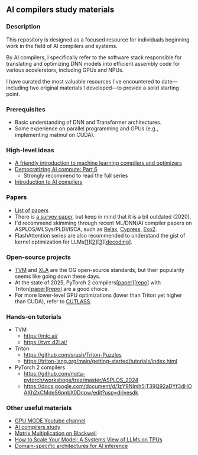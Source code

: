 ## AI compilers study materials 

### Description
This repository is designed as a focused resource for individuals beginning work in the field of AI compilers and systems.

​By AI compilers, I specifically refer to the software stack responsible for translating and optimizing DNN models into efficient assembly code for various accelerators, including GPUs and NPUs.

​I have curated the most valuable resources I've encountered to date—including two original materials I developed—to provide a solid starting point.

### Prerequisites
- Basic understanding of DNN and Transformer architectures.
- Some experience on parallel programming and GPUs (e.g., implementing matmul on CUDA).

### High-level ideas
- [A friendly introduction to machine learning compilers and optimizers](https://huyenchip.com/2021/09/07/a-friendly-introduction-to-machine-learning-compilers-and-optimizers.html)
- [Democratizing AI compute: Part 6](https://www.modular.com/blog/democratizing-ai-compute-part-6-what-about-ai-compilers)
  - Strongly recommend to read the full series
- [Introduction to AI compilers](https://docs.google.com/presentation/d/1RZdV3Z-Q1NEbpU1-qk9C97yE1QvwNLJ9Gc7JLaFLZCw/edit?slide=id.p#slide=id.p)

### Papers
- [List of papers](https://github.com/merrymercy/awesome-tensor-compilers)
- There is [a survey paper](https://arxiv.org/abs/2002.03794), but keep in mind that it is a bit outdated (2020).
- I'd recommend skimming through recent ML/DNN/AI compiler papers on ASPLOS/MLSys/PLDI/ISCA, such as [Relax](https://arxiv.org/pdf/2311.02103), [Cypress](https://arxiv.org/pdf/2504.07004), [Exo2](https://arxiv.org/pdf/2411.07211).
- FlashAttention series are also recommended to understand the gist of kernel optimization for LLMs[[1](https://arxiv.org/pdf/2205.14135)][[2](https://arxiv.org/pdf/2307.08691)][[3](https://arxiv.org/pdf/2407.08608)][[decoding](https://arxiv.org/pdf/2311.01282)].

### Open-source projects
- [TVM](https://github.com/apache/tvm) and [XLA](https://github.com/openxla/xla) are the OG open-source standards, but their popularity seems like going down these days.
- At the state of 2025, PyTorch 2 compilers[[paper](https://dl.acm.org/doi/pdf/10.1145/3620665.3640366)][[repo](https://github.com/pytorch/pytorch/tree/main/torch/_inductor)] with Triton[[paper](https://www.eecs.harvard.edu/~htk/publication/2019-mapl-tillet-kung-cox.pdf)][[repo](https://github.com/triton-lang/triton)] are a good choice.
- For more lower-level GPU optimizations (lower than Triton yet higher than CUDA), refer to [CUTLASS](https://docs.nvidia.com/cutlass/index.html).

### Hands-on tutorials
- TVM
  - https://mlc.ai/
  - https://tvm.d2l.ai/
- Triton
  - https://github.com/srush/Triton-Puzzles
  - https://triton-lang.org/main/getting-started/tutorials/index.html
- PyTorch 2 compilers
  - https://github.com/meta-pytorch/workshops/tree/master/ASPLOS_2024
  - https://docs.google.com/document/d/1zY9Nlmh5jT39Q92aDYf3dHOAXh2xCMdeS6pnbX0Dqpw/edit?usp=drivesdk
 
### Other useful materials
- [GPU MODE Youtube channel](https://www.youtube.com/@GPUMODE)
- [AI compilers study](https://carpedm30.notion.site/AI-Compiler-Study-aaf4cff2c8734e50ad95ac6230dbd80b)
- [Matrix Multiplication on Blackwell](https://www.modular.com/blog/matrix-multiplication-on-nvidias-blackwell-part-1-introduction)
- [How to Scale Your Model: A Systems View of LLMs on TPUs](https://jax-ml.github.io/scaling-book/)
- [Domain-specific architectures for AI inference](https://fleetwood.dev/posts/domain-specific-architectures)
